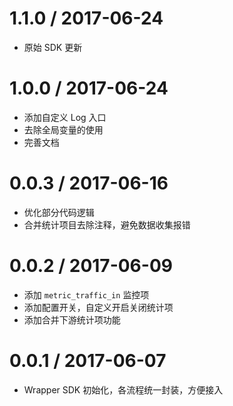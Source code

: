 1.1.0 / 2017-06-24
==================
  * 原始 SDK 更新


1.0.0 / 2017-06-24
==================

  * 添加自定义 Log 入口
  * 去除全局变量的使用
  * 完善文档


0.0.3 / 2017-06-16
==================
  * 优化部分代码逻辑
  * 合并统计项目去除注释，避免数据收集报错


0.0.2 / 2017-06-09
==================
  * 添加 `metric_traffic_in` 监控项
  * 添加配置开关，自定义开启关闭统计项
  * 添加合并下游统计项功能


0.0.1 / 2017-06-07
==================
  * Wrapper SDK 初始化，各流程统一封装，方便接入
